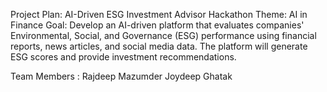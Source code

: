 Project Plan: AI-Driven ESG Investment Advisor
Hackathon Theme: AI in Finance
Goal: Develop an AI-driven platform that evaluates companies' Environmental, Social, and Governance (ESG) performance using financial reports, news articles, and social media data. The platform will generate ESG scores and provide investment recommendations.

Team Members : 
Rajdeep Mazumder
Joydeep Ghatak 
